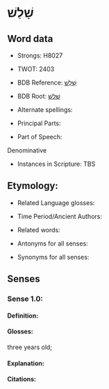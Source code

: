 # שָׁלַשׁ

<!-- Status: S2="NeedsEdits" -->
<!-- Lexica used for edits:   -->

## Word data

* Strongs: H8027

* TWOT: 2403

* BDB Reference: [שָׁלַשׁ](rc://en/bdb/dict/v.du.ac)

* BDB Root: [שׁלשׁ](rc://en/bdb/dict/v.du.aa)

* Alternate spellings:

* Principal Parts:

* Part of Speech:

Denominative

* Instances in Scripture: TBS

## Etymology:

* Related Language glosses:

* Time Period/Ancient Authors:

* Related words:

* Antonyms for all senses:

* Synonyms for all senses:

## Senses

### Sense 1.0:

#### Definition:

#### Glosses:

three years old; 

#### Explanation:

#### Citations:



